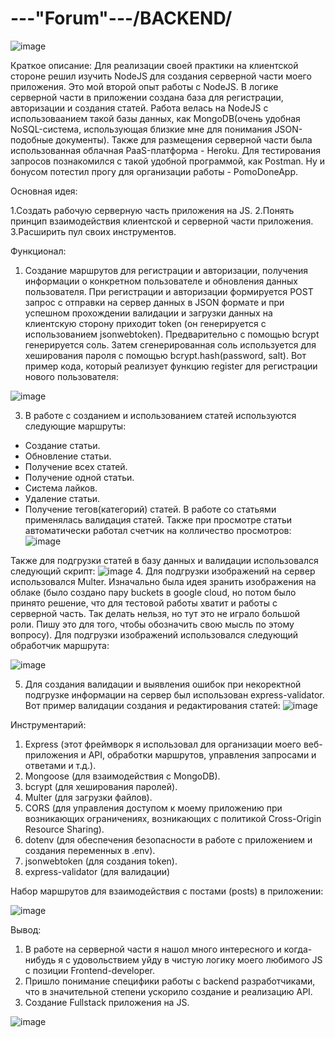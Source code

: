 # ---"Forum"---/BACKEND/

![image](https://github.com/Aleksandr-Khokhrin/MyForumApp_node-back/assets/147053338/5a87b5e4-72c0-48e8-a23c-dfadaa2c9003)

Краткое описание:
Для реализации своей практики на клиентской стороне решил изучить NodeJS для создания серверной части моего приложения. 
Это мой второй опыт работы с NodeJS. В логике серверной части в приложении создана база для регистрации, авторизации и создания статей. Работа велась на NodeJS с использоваанием такой базы данных, как MongoDB(очень удобная NoSQL-система, использующая близкие мне для понимания JSON-подобные документы). Также для размещения серверной части была использованная облачная PaaS-платформа - Heroku. Для тестирования запросов познакомился с такой удобной программой, как Postman. Ну и бонусом потестил прогу для организации работы - PomoDoneApp. 

Основная идея: 

1.Создать рабочую серверную часть приложения на JS. 
2.Понять принцип взаимодействия клиентской и серверной части приложения. 
3.Расширить пул своих инструментов. 

Функционал:
1. Создание маршрутов для регистрации и авторизации, получения информации о конкретном пользователе и обновления данных пользователя. 
При регистрации и авторизации формируется POST запрос с отправки на сервер данных в JSON формате и при успешном прохождении валидации и загрузки данных на клиентскую сторону приходит token (он генерируется с использованием jsonwebtoken). Предварительно с помощью bcrypt генерируется соль. Затем сгенерированная соль используется для хеширования пароля с помощью bcrypt.hash(password, salt). 
Вот пример кода, который реализует функцию register для регистрации нового пользователя:

![image](https://github.com/Aleksandr-Khokhrin/MyForumApp_node-back/assets/147053338/7245fad1-01e9-4121-9afa-1841b50a9ea2)

3. В работе с созданием и использованием статей используются следующие маршруты:
- Создание статьи.
- Обновление статьи.
- Получение всех статей.
- Получение одной статьи.
- Система лайков.
- Удаление статьи.
- Получение тегов(категорий) статей.
В работе со статьями применялась валидация статей. Также при просмотре статьи автоматически работал счетчик на колличество просмотров:
![image](https://github.com/Aleksandr-Khokhrin/MyForumApp_node-back/assets/147053338/46fa5317-9d7b-4bdd-81ef-4c9ada43f43e)

Также для подгрузки статей в базу данных и валидации использовался следующий скрипт:
![image](https://github.com/Aleksandr-Khokhrin/MyForumApp_node-back/assets/147053338/95a8bd37-b4a2-4730-af91-ff971d5523d6)
4. Для подгрузки изображений на сервер использовался Multer. Изначально была идея зранить изображения на облаке (было создано пару buckets в google cloud, но потом было принято решение, что для тестовой работы хватит и работы с серверной часть. Так делать нельзя, но тут это не играло большой роли. Пишу это для того, чтобы обозначить свою мысль по этому вопросу).
Для подгрузки изображений использовался следующий обработчик маршрута:

![image](https://github.com/Aleksandr-Khokhrin/MyForumApp_node-back/assets/147053338/2f7b8e39-3e23-41d0-91b0-6a2349d5a0a3)

5. Для создания валидации и выявления ошибок при некоректной подгрузке информации на сервер был использован express-validator. 
Вот пример валидации создания и редактирования статей:
![image](https://github.com/Aleksandr-Khokhrin/MyForumApp_node-back/assets/147053338/a95c96a8-3b94-4074-823f-38255c16889c)

Инструментарий:
1. Express (этот фреймворк я использовал для организации моего веб-приложения и API, обработки маршрутов, управления запросами и ответами и т.д.).
2. Mongoose (для взаимодействия с MongoDB).
3. bcrypt (для хеширования паролей).
4. Multer (для загрузки файлов).
5. CORS (для управления доступом к моему приложению при возникающих ограничениях, возникающих с политикой Cross-Origin Resource Sharing).
6. dotenv (для обеспечения безопасности в работе с приложением и создания переменных в .env).
7. jsonwebtoken (для создания token).
8. express-validator (для валидации)

Набор маршрутов для взаимодействия с постами (posts) в приложении:

![image](https://github.com/Aleksandr-Khokhrin/MyForumApp_node-back/assets/147053338/36a9dcd6-1874-4374-a9f2-88b64247579d)


Вывод: 
1. В работе на серверной части я нашол много интересного и когда-нибудь я с удовольствием уйду в чистую логику моего любимого JS c позиции Frontend-developer. 
2. Пришло понимание специфики работы с backend разработчиками, что в значительной степени ускорило создание и реализацию API. 
3. Создание Fullstack приложения на JS.

![image](https://github.com/Aleksandr-Khokhrin/MyForumApp_react-front/assets/147053338/d1421d97-c486-45f4-b34f-5faede758ca4)



